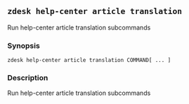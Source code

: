 ## `zdesk help-center article translation`

Run help-center article translation subcommands

### Synopsis

    zdesk help-center article translation COMMAND[ ... ]

### Description

Run help-center article translation subcommands

